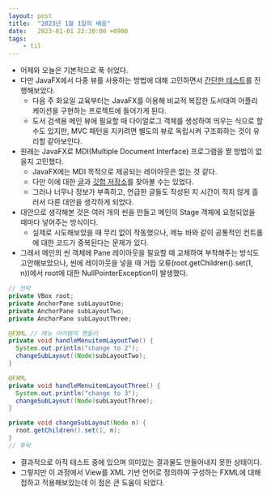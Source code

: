 ```yaml
---
layout: post
title:  "2023년 1월 1일의 배움"
date:   2023-01-01 22:30:00 +0900
tags:
    - til
---
```


- 어제와 오늘은 기본적으로 푹 쉬었다.
- 다만 JavaFX에서 다중 뷰를 사용하는 방법에 대해 고민하면서 [간단한 테스트](https://github.com/0tak2/KOSAjava/tree/main/Projects-With-Java/JavaFXMultiScenesTest)를 진행해보았다.
  -  다음 주 화요일 교육부터는 JavaFX를 이용해 비교적 복잡한 도서대여 어플리케이션을 구현하는 프로젝트에 들어가게 된다.
  -  도서 검색용 메인 뷰에 필요할 때 다이얼로그 객체를 생성하여 띄우는 식으로 할 수도 있지만, MVC 패턴을 지키려면 별도의 뷰로 독립시켜 구조화하는 것이 유리할 같아보인다.
- 원래는 JavaFX로 MDI(Multiple Document Interface) 프로그램을 짤 방법이 없을지 고민했다.
  - JavaFX에는 MDI 목적으로 제공되는 레이아웃은 없는 것 같다.
  - 다만 이에 대한 [글](https://xxxelppa.tistory.com/54)과 [깃헙 저장소](https://github.com/kordamp/desktoppanefx)를 찾아볼 수는 있었다.
  - 그러나 너무나 정보가 부족하고, 언급한 글들도 작성된 지 시간이 적지 않게 흘러서 다른 대안을 생각하게 되었다.
- 대안으로 생각해본 것은 여러 개의 씬을 만들고 메인의 Stage 객체에 요청되었을 때마다 넣어주는 방식이다.
  - 실제로 시도해보았을 때 무리 없이 작동했으나, 메뉴 바와 같이 공통적인 컨트롤에 대한 코드가 중복된다는 문제가 있다.
- 그래서 메인의 씬 객체에 Pane 레이아웃을 필요할 때 교체하여 부착해주는 방식도 고안해보았으나, 씬에 레이아웃을 넣을 때 거듭 오류(root.getChildren().set(1, n))에서 root에 대한 NullPointerException이 발생했다.

```java
// 전략
private VBox root;
private AnchorPane subLayoutOne;
private AnchorPane subLayoutTwo;
private AnchorPane subLayoutThree;

@FXML // 메뉴 아이템의 핸들러
private void handleMenuitemLayoutTwo() {
  System.out.println("change to 2");
  changeSubLayout((Node)subLayoutTwo);
}

@FXML
private void handleMenuitemLayoutThree() {
  System.out.println("change to 3");
  changeSubLayout((Node)subLayoutThree);
}

private void changeSubLayout(Node n) {
  root.getChildren().set(1, n);
}
// 후략
```

- 결과적으로 아직 테스트 중에 있으며 의미있는 결과물도 만들어내지 못한 상태이다.
- 그렇지만 이 과정에서 View를 XML 기반 언어로 정의하여 구성하는 FXML에 대해 접하고 적용해보았는데 이 점은 큰 도움이 되었다.